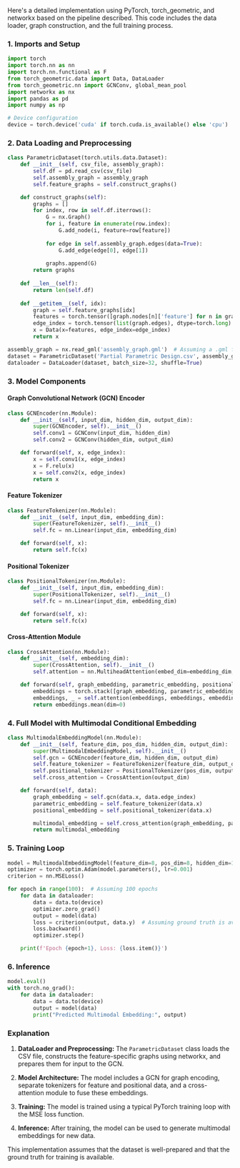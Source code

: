 Here's a detailed implementation using PyTorch, torch_geometric, and networkx based on the pipeline described. This code includes the data loader, graph construction, and the full training process.

### 1. **Imports and Setup**
```python
import torch
import torch.nn as nn
import torch.nn.functional as F
from torch_geometric.data import Data, DataLoader
from torch_geometric.nn import GCNConv, global_mean_pool
import networkx as nx
import pandas as pd
import numpy as np

# Device configuration
device = torch.device('cuda' if torch.cuda.is_available() else 'cpu')
```

### 2. **Data Loading and Preprocessing**
```python
class ParametricDataset(torch.utils.data.Dataset):
    def __init__(self, csv_file, assembly_graph):
        self.df = pd.read_csv(csv_file)
        self.assembly_graph = assembly_graph
        self.feature_graphs = self.construct_graphs()

    def construct_graphs(self):
        graphs = []
        for index, row in self.df.iterrows():
            G = nx.Graph()
            for i, feature in enumerate(row.index):
                G.add_node(i, feature=row[feature])
            
            for edge in self.assembly_graph.edges(data=True):
                G.add_edge(edge[0], edge[1])
            
            graphs.append(G)
        return graphs
    
    def __len__(self):
        return len(self.df)
    
    def __getitem__(self, idx):
        graph = self.feature_graphs[idx]
        features = torch.tensor([graph.nodes[n]['feature'] for n in graph.nodes], dtype=torch.float)
        edge_index = torch.tensor(list(graph.edges), dtype=torch.long).t().contiguous()
        x = Data(x=features, edge_index=edge_index)
        return x

assembly_graph = nx.read_gml('assembly_graph.gml')  # Assuming a .gml file for the assembly graph
dataset = ParametricDataset('Partial Parametric Design.csv', assembly_graph)
dataloader = DataLoader(dataset, batch_size=32, shuffle=True)
```

### 3. **Model Components**
#### **Graph Convolutional Network (GCN) Encoder**
```python
class GCNEncoder(nn.Module):
    def __init__(self, input_dim, hidden_dim, output_dim):
        super(GCNEncoder, self).__init__()
        self.conv1 = GCNConv(input_dim, hidden_dim)
        self.conv2 = GCNConv(hidden_dim, output_dim)

    def forward(self, x, edge_index):
        x = self.conv1(x, edge_index)
        x = F.relu(x)
        x = self.conv2(x, edge_index)
        return x
```

#### **Feature Tokenizer**
```python
class FeatureTokenizer(nn.Module):
    def __init__(self, input_dim, embedding_dim):
        super(FeatureTokenizer, self).__init__()
        self.fc = nn.Linear(input_dim, embedding_dim)

    def forward(self, x):
        return self.fc(x)
```

#### **Positional Tokenizer**
```python
class PositionalTokenizer(nn.Module):
    def __init__(self, input_dim, embedding_dim):
        super(PositionalTokenizer, self).__init__()
        self.fc = nn.Linear(input_dim, embedding_dim)

    def forward(self, x):
        return self.fc(x)
```

#### **Cross-Attention Module**
```python
class CrossAttention(nn.Module):
    def __init__(self, embedding_dim):
        super(CrossAttention, self).__init__()
        self.attention = nn.MultiheadAttention(embed_dim=embedding_dim, num_heads=4)

    def forward(self, graph_embedding, parametric_embedding, positional_embedding):
        embeddings = torch.stack([graph_embedding, parametric_embedding, positional_embedding], dim=0)
        embeddings, _ = self.attention(embeddings, embeddings, embeddings)
        return embeddings.mean(dim=0)
```

### 4. **Full Model with Multimodal Conditional Embedding**
```python
class MultimodalEmbeddingModel(nn.Module):
    def __init__(self, feature_dim, pos_dim, hidden_dim, output_dim):
        super(MultimodalEmbeddingModel, self).__init__()
        self.gcn = GCNEncoder(feature_dim, hidden_dim, output_dim)
        self.feature_tokenizer = FeatureTokenizer(feature_dim, output_dim)
        self.positional_tokenizer = PositionalTokenizer(pos_dim, output_dim)
        self.cross_attention = CrossAttention(output_dim)

    def forward(self, data):
        graph_embedding = self.gcn(data.x, data.edge_index)
        parametric_embedding = self.feature_tokenizer(data.x)
        positional_embedding = self.positional_tokenizer(data.x)

        multimodal_embedding = self.cross_attention(graph_embedding, parametric_embedding, positional_embedding)
        return multimodal_embedding
```

### 5. **Training Loop**
```python
model = MultimodalEmbeddingModel(feature_dim=8, pos_dim=8, hidden_dim=16, output_dim=16).to(device)
optimizer = torch.optim.Adam(model.parameters(), lr=0.001)
criterion = nn.MSELoss()

for epoch in range(100):  # Assuming 100 epochs
    for data in dataloader:
        data = data.to(device)
        optimizer.zero_grad()
        output = model(data)
        loss = criterion(output, data.y)  # Assuming ground truth is available in data.y
        loss.backward()
        optimizer.step()

    print(f'Epoch {epoch+1}, Loss: {loss.item()}')
```

### 6. **Inference**
```python
model.eval()
with torch.no_grad():
    for data in dataloader:
        data = data.to(device)
        output = model(data)
        print("Predicted Multimodal Embedding:", output)
```

### Explanation
1. **DataLoader and Preprocessing:** The `ParametricDataset` class loads the CSV file, constructs the feature-specific graphs using networkx, and prepares them for input to the GCN.
   
2. **Model Architecture:** The model includes a GCN for graph encoding, separate tokenizers for feature and positional data, and a cross-attention module to fuse these embeddings.

3. **Training:** The model is trained using a typical PyTorch training loop with the MSE loss function.

4. **Inference:** After training, the model can be used to generate multimodal embeddings for new data.

This implementation assumes that the dataset is well-prepared and that the ground truth for training is available.